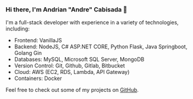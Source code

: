 ### Hi there, I'm Andrian "Andre" Cabisada 👋

I'm a full-stack developer with experience in a variety of technologies, including:

- Frontend: VanillaJS
- Backend: NodeJS, C# ASP.NET CORE, Python Flask, Java Springboot, Golang Gin
- Databases: MySQL, Microsoft SQL Server, MongoDB
- Version Control: Git, Github, Gitlab, Bitbucket
- Cloud: AWS (EC2, RDS, Lambda, API Gateway)
- Containers: Docker

Feel free to check out some of my projects on [GitHub](https://github.com/andriancabisada).


